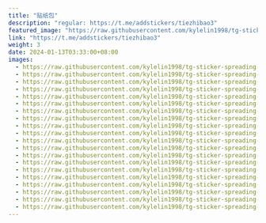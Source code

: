 ```yaml
---
title: "贴纸包"
description: "regular: https://t.me/addstickers/tiezhibao3"
featured_image: "https://raw.githubusercontent.com/kylelin1998/tg-sticker-spreading-worldwide-images/main/img/1afa1d80-6591-47d0-9506-8ab83ffdc6ba.jpg"
link: "https://t.me/addstickers/tiezhibao3"
weight: 3
date: 2024-01-13T03:33:00+08:00
images:
  - https://raw.githubusercontent.com/kylelin1998/tg-sticker-spreading-worldwide-images/main/img/1afa1d80-6591-47d0-9506-8ab83ffdc6ba.jpg
  - https://raw.githubusercontent.com/kylelin1998/tg-sticker-spreading-worldwide-images/main/img/180a8650-bddc-4a7d-b155-fc9b606ea3e5.jpg
  - https://raw.githubusercontent.com/kylelin1998/tg-sticker-spreading-worldwide-images/main/img/fa812865-d60b-414e-ba8b-42576330c2a0.jpg
  - https://raw.githubusercontent.com/kylelin1998/tg-sticker-spreading-worldwide-images/main/img/c367d5c1-e0fc-4daf-a1c0-0d0f2825e63a.jpg
  - https://raw.githubusercontent.com/kylelin1998/tg-sticker-spreading-worldwide-images/main/img/e9bf938d-b216-4c76-92da-fe884fcb824f.jpg
  - https://raw.githubusercontent.com/kylelin1998/tg-sticker-spreading-worldwide-images/main/img/60ddac95-0d2c-4250-9985-5e278dbe96f4.jpg
  - https://raw.githubusercontent.com/kylelin1998/tg-sticker-spreading-worldwide-images/main/img/c3e99982-a0d0-47b7-8c82-e32265427ec4.jpg
  - https://raw.githubusercontent.com/kylelin1998/tg-sticker-spreading-worldwide-images/main/img/b6c9a540-c435-42f0-8c8a-5973a094c99d.jpg
  - https://raw.githubusercontent.com/kylelin1998/tg-sticker-spreading-worldwide-images/main/img/277fea63-cf05-49cc-86ec-cd817b7f7e29.jpg
  - https://raw.githubusercontent.com/kylelin1998/tg-sticker-spreading-worldwide-images/main/img/9fd98aa9-caef-46d5-9a5d-a08196089726.jpg
  - https://raw.githubusercontent.com/kylelin1998/tg-sticker-spreading-worldwide-images/main/img/68e52e50-0149-4f8f-aabe-5a8afa7f2d8b.jpg
  - https://raw.githubusercontent.com/kylelin1998/tg-sticker-spreading-worldwide-images/main/img/aa80a786-e1a4-407e-97be-6f2498be3b12.jpg
  - https://raw.githubusercontent.com/kylelin1998/tg-sticker-spreading-worldwide-images/main/img/487fb04e-345b-4de2-8499-efd60b50ace1.jpg
  - https://raw.githubusercontent.com/kylelin1998/tg-sticker-spreading-worldwide-images/main/img/524cec3a-2223-44c1-b20b-08eb4475821a.jpg
  - https://raw.githubusercontent.com/kylelin1998/tg-sticker-spreading-worldwide-images/main/img/4c05b9b9-a087-4e3d-9d51-57b19d5057d1.jpg
  - https://raw.githubusercontent.com/kylelin1998/tg-sticker-spreading-worldwide-images/main/img/621f582a-5e12-44b3-a0ca-8ecbc53986a9.jpg
  - https://raw.githubusercontent.com/kylelin1998/tg-sticker-spreading-worldwide-images/main/img/8f6bef4a-bcbc-466e-94d6-1ffc9080ff0a.jpg
  - https://raw.githubusercontent.com/kylelin1998/tg-sticker-spreading-worldwide-images/main/img/ea5af229-9d9e-4752-9bad-5a2fdfa2a8ed.jpg
  - https://raw.githubusercontent.com/kylelin1998/tg-sticker-spreading-worldwide-images/main/img/6c619157-67f7-49e4-ba9d-8cc6fcfb0eca.jpg
  - https://raw.githubusercontent.com/kylelin1998/tg-sticker-spreading-worldwide-images/main/img/91d4688d-ad99-406b-9c41-a3a546ddce26.jpg
---
```

